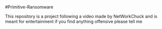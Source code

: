 #Primitive-Ransomware



This repository is a project following a video made by NetWorkChuck and is meant for entertainment if you
find anything offensive please tell me
